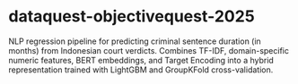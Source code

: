 # dataquest-objectivequest-2025
NLP regression pipeline for predicting criminal sentence duration (in months) from Indonesian court verdicts. Combines TF-IDF, domain-specific numeric features, BERT embeddings, and Target Encoding into a hybrid representation trained with LightGBM and GroupKFold cross-validation.
